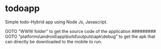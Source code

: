 # todoapp
Simple todo-Hybrid app using Node Js, Javascript.

GOTO "WWW folder" to get the source code of the application
#########
GOTO "platforms\android\app\build\outputs\apk\debug" to get the apk that can directly be downloaded to the mobile to run.
